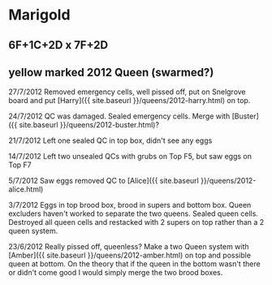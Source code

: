 # Marigold

## 6F+1C+2D x 7F+2D

## yellow marked 2012 Queen (swarmed?)

27/7/2012 Removed emergency cells, well pissed off, put on Snelgrove board and put [Harry]({{ site.baseurl }}/queens/2012-harry.html) on top.

24/7/2012 QC was damaged.  Sealed emergency cells.  Merge with [Buster]({{ site.baseurl }}/queens/2012-buster.html)?

21/7/2012 Left one sealed QC in top box, didn't see any eggs

14/7/2012 Left two unsealed QCs with grubs on Top F5, but saw eggs on Top F7 

5/7/2012 Saw eggs removed QC to [Alice]({{ site.baseurl }}/queens/2012-alice.html)

3/7/2012 Eggs in top brood box, brood in supers and bottom box.  Queen excluders haven't worked to separate the two queens.  Sealed queen cells.  Destroyed all queen cells and restacked with 2 supers on top rather than a 2 queen system.  

23/6/2012 Really pissed off, queenless? Make a two Queen system with [Amber]({{ site.baseurl }}/queens/2012-amber.html) on top and possible queen at bottom.  On the theory that if the queen in the bottom wasn't there or didn't come good I would simply merge the two brood boxes.